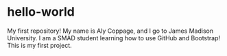 # hello-world
My first repository!
My name is Aly Coppage, and I go to James Madison University. I am a SMAD student learning how to use GitHub and Bootstrap! This is my first project.
